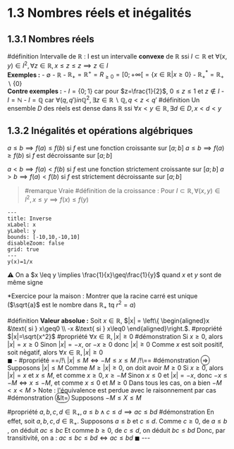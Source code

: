 # 1.3 Nombres réels et inégalités
## 1.3.1 Nombres réels

#définition Intervalle de $\mathbb{R}$ : 
	 I est un intervalle **convexe** de $\mathbb{R}$ ssi $I \subset \mathbb{R}$ et $\forall (x,y)\in I^2, \forall z \in \mathbb{R}, x \leq z \leq z \implies z\in I$	
	**Exemples :**
	- $\emptyset$ 
	- $\mathbb{R}$
	- $\mathbb{R}_+ = \mathbb{R}^+ = R_{\geq 0} = [0;+\infty[ = \{x\in\mathbb{R} | x\geq0\}$ 
	- $\mathbb{R}_+^* = \mathbb{R}_+ \backslash \{0\}$  
	**Contre exemples :**
	- $I=\{0;1\}$ car pour $z=\frac{1}{2}$, $0 \leq z \leq 1$ et $z \not\in I$
	- $I = \mathbb{N}$
	- $I = \mathbb{Q}$ car $\forall (q,q') in \mathbb{Q}^2, \exists z \in\mathbb{R}\backslash\mathbb{Q}, q<z<q'$
#définition Un ensemble $D$ des réels est dense dans $\mathbb{R}$ ssi $\forall x < y \in \mathbb{R}, \exists d \in D, x < d < y$

## 1.3.2 Inégalités et opérations algébriques
$a \leq b \implies f(a) \leq f(b)$ si $f$ est une fonction croissante sur $[a;b]$
$a \leq b \implies f(a) \geq f(b)$ si $f$ est décroissante sur $[a;b]$

$a < b \implies f(a) < f(b)$ si $f$ est une fonction strictement croissante sur $[a;b]$
$a > b \implies f(a) < f(b)$ si $f$ est strictement décroissante sur $[a;b]$

> #remarque Vraie #définition de la croissance : Pour $I\subset\mathbb{R},\forall(x,y)\in I^2, x \leq y \implies f(x) \leq f(y)$

```functionplot
---
title: Inverse
xLabel: x
yLabel: y
bounds: [-10,10,-10,10]
disableZoom: false
grid: true
---
y(x)=1/x
```
⚠️ On a $x \leq y \implies \frac{1}{x}\geq\frac{1}{y}$ quand $x$ et $y$ sont de même signe

*Exercice pour la maison : Montrer que la racine carré est unique ($\sqrt{a}$ est le nombre dans $\mathbb{R}_+$ tq $r^2=a$)

#définition **Valeur absolue :** Soit $x \in \mathbb{R}$, $|x| = \left\{ \begin{aligned}x &\text{ si } x\geq0 \\ -x &\text{ si } x\leq0 \end{aligned}\right.$.
#propriété $|x|=\sqrt{x^2}$ 
#propriété $\forall x \in \mathbb{R}, |x| \geq 0$
	#démonstration 
	Si $x\geq0$, alors $|x|=x\geq0$
	Sinon $|x| = -x$, or $-x\geq0$ donc $|x|\geq0$
	Comme $x$ est soit positif, soit négatif, alors $\forall x\in\mathbb{R},|x|\geq0$ 	
	$\blacksquare$
	-
#propriété ==/!\\ $|x| \leq M \iff -M \leq x \leq M$ /!\\== 
	 #démonstration <span style="border: solid 1px black; border-radius: 99px; padding: 2px; aspect-ratio: 1/1;">=></span>
	 Supposons $|x|\leq M$
	 Comme $M \geq |x| \geq0$, on doit avoir $M\geq0$
	 Si $x\geq0$, alors $|x|=x$ et $x \leq M$, et comme $x\geq0,x\geq-M$ 
	 Sinon $x\leq0$ et $|x|=-x$, donc $-x \leq -M \iff x \leq -M$, et comme $x\leq0$ et $M\geq0$
	 Dans tous les cas, on a bien $-M < x < M$
	 > Note : l'équivalence est perdue avec le raisonnement par cas
	 #démonstration <span style="border: solid 1px black; border-radius: 99px; padding: 2px; aspect-ratio: 1/1;">&lt=</span>
	Supposons $-M \leq X \leq M$
	

#propriété $a,b,c,d\in\mathbb{R}_+, a\leq b\land c\leq d \implies ac\leq bd$ 
	#démonstration 
	En effet, soit $a, b, c, d\in\mathbb{R}_+$.
	Supposons $a\leq b$ et $c\leq d$.
	Comme $c\geq0$, de $a\leq b$ , on déduit $ac \leq bc$
	Et comme $b \geq 0$, de $c \leq d$, on déduit $bc \leq bd$
	Donc, par transitivité, on a : $ac \leq bc \leq bd \iff ac \leq bd$
	$\blacksquare$
	---
